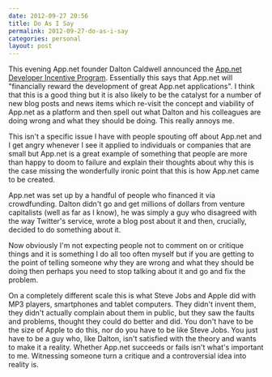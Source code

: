 ```yaml
---
date: 2012-09-27 20:56
title: Do As I Say
permalink: 2012-09-27-do-as-i-say
categories: personal
layout: post
---
```


This evening App.net founder Dalton Caldwell announced the [App.net Developer Incentive Program](http://blog.app.net/blog/2012/09/27/announcing-the-app-net-developer-incentive-program/). Essentially this says that App.net will "financially reward the development of great App.net applications". I think that this is a good thing but it is also likely to be the catalyst for a number of new blog posts and news items which re-visit the concept and viability of App.net as a platform and then spell out what Dalton and his colleagues are doing wrong and what they should be doing. This really annoys me.

This isn't a specific issue I have with people spouting off about App.net and I get angry whenever I see it applied to individuals or companies that are small but App.net is a great example of something that people are more than happy to doom to failure and explain their thoughts about why this is the case missing the wonderfully ironic point that this is how App.net came to be created.

App.net was set up by a handful of people who financed it via crowdfunding. Dalton didn't go and get millions of dollars from venture capitalists (well as far as I know), he was simply a guy who disagreed with the way Twitter's service, wrote a blog post about it and then, crucially, decided to do something about it.

Now obviously I'm not expecting people not to comment on or critique things and it is something I do all too often myself but if you are getting to the point of telling someone why they are wrong and what they should be doing then perhaps you need to stop talking about it and go and fix the problem.

On a completely different scale this is what Steve Jobs and Apple did with MP3 players, smartphones and tablet computers. They didn't invent them, they didn't actually complain about them in public, but they saw the faults and problems, thought they could do better and did. You don't have to be the size of Apple to do this, nor do you have to be like Steve Jobs. You just have to be a guy who, like Dalton, isn't satisfied with the theory and wants to make it a reality. Whether App.net succeeds or fails isn't what's important to me. Witnessing someone turn a critique and a controversial idea into reality is. 

